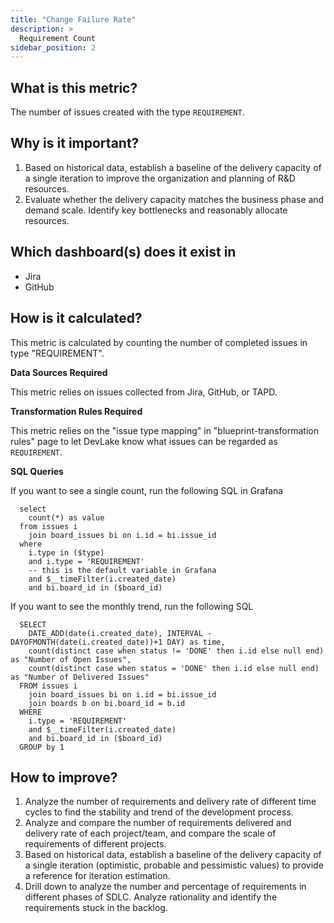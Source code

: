```yaml
---
title: "Change Failure Rate"
description: >
  Requirement Count
sidebar_position: 2
---
```


## What is this metric? 
The number of issues created with the type `REQUIREMENT`.

## Why is it important?
1. Based on historical data, establish a baseline of the delivery capacity of a single iteration to improve the organization and planning of R&D resources.
2. Evaluate whether the delivery capacity matches the business phase and demand scale. Identify key bottlenecks and reasonably allocate resources.

## Which dashboard(s) does it exist in
- Jira
- GitHub


## How is it calculated?
This metric is calculated by counting the number of completed issues in type "REQUIREMENT".

<b>Data Sources Required</b>

This metric relies on issues collected from Jira, GitHub, or TAPD.

<b>Transformation Rules Required</b>

This metric relies on the "issue type mapping" in "blueprint-transformation rules" page to let DevLake know what issues can be regarded as `REQUIREMENT`.

<b>SQL Queries</b>

If you want to see a single count, run the following SQL in Grafana
```
  select 
    count(*) as value
  from issues i
    join board_issues bi on i.id = bi.issue_id
  where 
    i.type in ($type)
    and i.type = 'REQUIREMENT'
    -- this is the default variable in Grafana
    and $__timeFilter(i.created_date)
    and bi.board_id in ($board_id)
```

If you want to see the monthly trend, run the following SQL
```
  SELECT
    DATE_ADD(date(i.created_date), INTERVAL -DAYOFMONTH(date(i.created_date))+1 DAY) as time,
    count(distinct case when status != 'DONE' then i.id else null end) as "Number of Open Issues",
    count(distinct case when status = 'DONE' then i.id else null end) as "Number of Delivered Issues"
  FROM issues i
    join board_issues bi on i.id = bi.issue_id
    join boards b on bi.board_id = b.id
  WHERE 
    i.type = 'REQUIREMENT'
    and $__timeFilter(i.created_date)
    and bi.board_id in ($board_id)
  GROUP by 1
```

## How to improve?
1. Analyze the number of requirements and delivery rate of different time cycles to find the stability and trend of the development process.
2. Analyze and compare the number of requirements delivered and delivery rate of each project/team, and compare the scale of requirements of different projects.
3. Based on historical data, establish a baseline of the delivery capacity of a single iteration (optimistic, probable and pessimistic values) to provide a reference for iteration estimation.
4. Drill down to analyze the number and percentage of requirements in different phases of SDLC. Analyze rationality and identify the requirements stuck in the backlog. 
